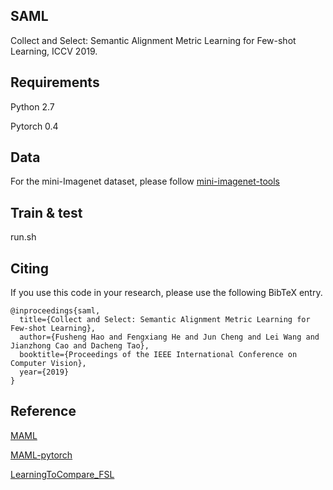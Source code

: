 ## SAML

Collect and Select: Semantic Alignment Metric Learning for Few-shot Learning, ICCV 2019.

## Requirements

Python 2.7

Pytorch 0.4

## Data

For the mini-Imagenet dataset, please follow [mini-imagenet-tools](https://github.com/yaoyao-liu/mini-imagenet-tools)


## Train & test

run.sh


## Citing

If you use this code in your research, please use the following BibTeX entry.

```
@inproceedings{saml,
  title={Collect and Select: Semantic Alignment Metric Learning for Few-shot Learning},
  author={Fusheng Hao and Fengxiang He and Jun Cheng and Lei Wang and Jianzhong Cao and Dacheng Tao},
  booktitle={Proceedings of the IEEE International Conference on Computer Vision},
  year={2019}
}
```

## Reference

[MAML](https://github.com/cbfinn/maml)

[MAML-pytorch](https://github.com/katerakelly/pytorch-maml)

[LearningToCompare_FSL](https://github.com/floodsung/LearningToCompare_FSL)


